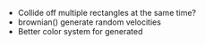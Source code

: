 - Collide off multiple rectangles at the same time?
- brownian() generate random velocities
- Better color system for generated
